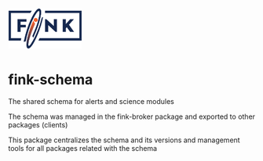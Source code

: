 # <img src=".github/Fink_PrimaryLogo_WEB.png" width=150 />

# fink-schema
The shared schema for alerts and science modules

The schema was managed in the fink-broker package and exported to other packages (clients) 

This package centralizes the schema and its versions
and management tools for all packages related with the schema




